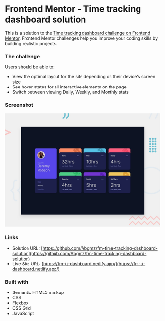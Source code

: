 # Frontend Mentor - Time tracking dashboard solution

This is a solution to the [Time tracking dashboard challenge on Frontend Mentor](https://www.frontendmentor.io/challenges/time-tracking-dashboard-UIQ7167Jw). Frontend Mentor challenges help you improve your coding skills by building realistic projects. 

### The challenge

Users should be able to:

- View the optimal layout for the site depending on their device's screen size
- See hover states for all interactive elements on the page
- Switch between viewing Daily, Weekly, and Monthly stats

### Screenshot

![](./design/desktop-preview.jpg)

### Links

- Solution URL: [https://github.com/Abgmz/fm-time-tracking-dashboard-solution](https://github.com/Abgmz/fm-time-tracking-dashboard-solution)
- Live Site URL: [https://fm-tt-dashboard.netlify.app/](https://fm-tt-dashboard.netlify.app/)


### Built with

- Semantic HTML5 markup
- CSS
- Flexbox
- CSS Grid
- JavaScript
